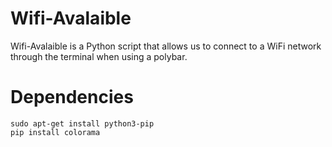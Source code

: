 # Wifi-Avalaible
Wifi-Avalaible is a Python script that allows us to connect to a WiFi network through the terminal when using a polybar.
# Dependencies 
```
sudo apt-get install python3-pip
pip install colorama
```

